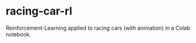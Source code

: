 # racing-car-rl
Reinforcement-Learning applied to racing cars (with animation) in a Colab notebook.

